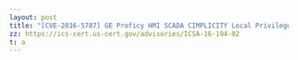```yaml
---
layout: post
title: "[CVE-2016-5787] GE Proficy HMI SCADA CIMPLICITY Local Privilege Escalation Vulnerability"
zz: https://ics-cert.us-cert.gov/advisories/ICSA-16-194-02
t: a
---
```

